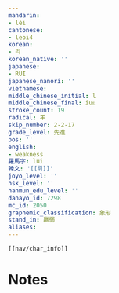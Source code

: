 ```yaml
---
mandarin:
- léi
cantonese:
- leoi4
korean:
- 리
korean_native: ''
japanese:
- RUI
japanese_nanori: ''
vietnamese:
middle_chinese_initial: l
middle_chinese_final: iuᴇ
stroke_count: 19
radical: 羊
skip_number: 2-2-17
grade_level: 先進
pos: ''
english:
- weakness
羅馬字: lui
韓文: '[[뤼]]'
joyo_level: ''
hsk_level: ''
hanmun_edu_level: ''
danayo_id: 7298
mc_id: 2050
graphemic_classification: 象形
stand_in: 羸弱
aliases:
---
```

```meta-bind-embed
[[nav/char_info]]
```

# Notes
